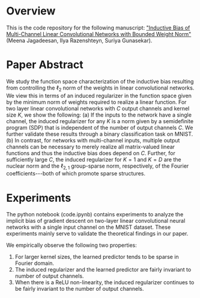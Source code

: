 # Overview
This is the code repository for the following manuscript: ["Inductive Bias of Multi-Channel Linear Convolutional Networks with Bounded Weight Norm"](https://arxiv.org/abs/2102.12238) (Meena Jagadeesan, Ilya Razenshteyn, Suriya Gunasekar). 

# Paper Abstract
We study the function space characterization of the inductive bias resulting from controlling the  $\ell_2$ norm of the weights in linear convolutional networks. We view this in terms of an induced regularizer in the function space given by the minimum norm of weights required to realize a  linear function. For two layer linear convolutional networks with $C$ output channels and kernel size $K$, we show the following: (a) If the inputs to the network have a single channel, the induced regularizer for any $K$ is a norm given by a semidefinite program (SDP) that is independent of the number of output channels $C$. We further validate these results through a binary classification task on MNIST. (b) In contrast, for networks with multi-channel inputs, multiple output channels can be necessary to merely realize all matrix-valued linear functions and thus the inductive bias does depend on $C$.  Further, for sufficiently large $C$, the induced regularizer for  $K=1$ and $K=D$ are the nuclear norm and the $\ell_{2,1}$ group-sparse norm, respectively, of the Fourier coefficients---both of which promote sparse structures.

# Experiments
The python notebook (code.ipynb) contains experiments to analyze the implicit bias of gradient descent on two-layer linear convolutional neural networks with a single input channel on the MNIST dataset. These experiments mainly serve to validate the theoretical findings in our paper. 

We empirically observe the following two properties: 
1. For larger kernel sizes, the learned predictor tends to be sparse in Fourier domain. 
2. The induced regularizer and the learned predictor are fairly invariant to number of output channels. 
3. When there is a ReLU non-linearity, the induced regularizer continues to be fairly invariant to the number of output channels. 
